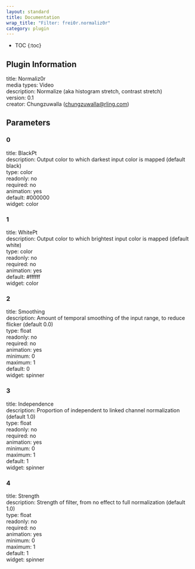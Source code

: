 ```yaml
---
layout: standard
title: Documentation
wrap_title: "Filter: frei0r.normaliz0r"
category: plugin
---
```

* TOC
{:toc}

## Plugin Information

title: Normaliz0r  
media types:
Video  
description: Normalize (aka histogram stretch, contrast stretch)  
version: 0.1  
creator: Chungzuwalla (chungzuwalla@rling.com)  

## Parameters

### 0

title: BlackPt    
description:
Output color to which darkest input color is mapped (default black)  
type: color  
readonly: no  
required: no  
animation: yes  
default: #000000  
widget: color  

### 1

title: WhitePt    
description:
Output color to which brightest input color is mapped (default white)  
type: color  
readonly: no  
required: no  
animation: yes  
default: #ffffff  
widget: color  

### 2

title: Smoothing    
description:
Amount of temporal smoothing of the input range, to reduce flicker (default 0.0)  
type: float  
readonly: no  
required: no  
animation: yes  
minimum: 0  
maximum: 1  
default: 0  
widget: spinner  

### 3

title: Independence    
description:
Proportion of independent to linked channel normalization (default 1.0)  
type: float  
readonly: no  
required: no  
animation: yes  
minimum: 0  
maximum: 1  
default: 1  
widget: spinner  

### 4

title: Strength    
description:
Strength of filter, from no effect to full normalization (default 1.0)  
type: float  
readonly: no  
required: no  
animation: yes  
minimum: 0  
maximum: 1  
default: 1  
widget: spinner  

